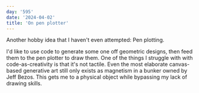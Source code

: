 ```yaml
---
day: '595'
date: '2024-04-02'
title: 'On pen plotter'
---
```


Another hobby idea that I haven't even attempted: Pen plotting.

I'd like to use code to generate some one off geometric designs, then feed them to the pen plotter to draw them. One of the things I struggle with with code-as-creativity is that it's not tactile. Even the most elaborate canvas-based generative art still only exists as magnetism in a bunker owned by Jeff Bezos. This gets me to a physical object while bypassing my lack of drawing skills.
